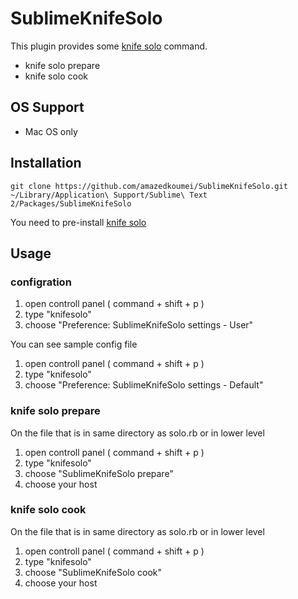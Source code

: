SublimeKnifeSolo
==========================================

This plugin provides some [knife solo](http://matschaffer.github.com/knife-solo/) command.

+ knife solo prepare
+ knife solo cook


OS Support
----------------------------
+ Mac OS only

Installation
----------------------------

    git clone https://github.com/amazedkoumei/SublimeKnifeSolo.git ~/Library/Application\ Support/Sublime\ Text 2/Packages/SublimeKnifeSolo
    
You need to pre-install [knife solo](http://matschaffer.github.com/knife-solo/)

Usage
-----

### configration

1. open controll panel ( command + shift + p )
2. type "knifesolo"
3. choose "Preference: SublimeKnifeSolo settings - User"

You can see sample config file

1. open controll panel ( command + shift + p )
2. type "knifesolo"
3. choose "Preference: SublimeKnifeSolo settings - Default"


### knife solo prepare

On the file that is in same directory as solo.rb or in lower level

1. open controll panel ( command + shift + p )
2. type "knifesolo"
3. choose "SublimeKnifeSolo prepare"
4. choose your host

### knife solo cook

On the file that is in same directory as solo.rb or in lower level

1. open controll panel ( command + shift + p )
2. type "knifesolo"
3. choose "SublimeKnifeSolo cook"
4. choose your host

